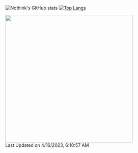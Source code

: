 ![Nothink's GitHub stats](https://github-readme-stats.vercel.app/api?username=nothink&count_private=true&show_icons=true&theme=nord)
[![Top Langs](https://github-readme-stats.vercel.app/api/top-langs/?username=nothink&layout=compact&count_private=true&show_icons=true&theme=nord)](https://github.com/anuraghazra/github-readme-stats)

<!--START_SECTION:lapras-card-->
<a href="https://lapras.com/public/nothink" target="_blank" rel="noopener noreferrer"><img src="https://lapras-card-generator.vercel.app/api/svg?e=3.51&b=3.72&i=3.39&b1=%23020E27&b2=%230E5593&i1=%23030E21&i2=%231688BF&l=en" width="400" ></a>  
Last Updated on 4/16/2023, 6:10:57 AM
<!--END_SECTION:lapras-card-->
